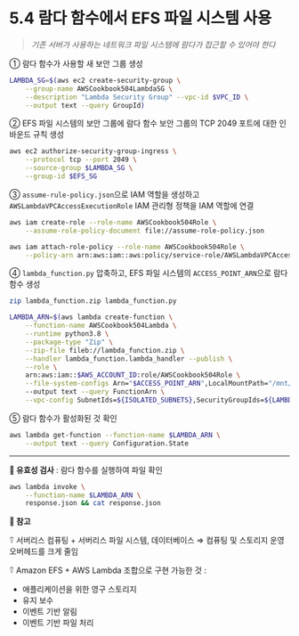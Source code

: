 # 5.4 람다 함수에서 EFS 파일 시스템 사용

> _기존 서버가 사용하는 네트워크 파일 시스템에 람다가 접근할 수 있어야 한다_

① 람다 함수가 사용할 새 보안 그룹 생성

```bash
LAMBDA_SG=$(aws ec2 create-security-group \
	--group-name AWSCookbook504LambdaSG \
	--description "Lambda Security Group" --vpc-id $VPC_ID \
	--output text --query GroupId)
```

② EFS 파일 시스템의 보안 그룹에 람다 함수 보안 그룹의 TCP 2049 포트에 대한 인바운드 규칙 생성

```bash
aws ec2 authorize-security-group-ingress \
	--protocol tcp --port 2049 \
	--source-group $LAMBDA_SG \
	--group-id $EFS_SG
```

③ `assume-rule-policy.json`으로 IAM 역할을 생성하고 `AWSLambdaVPCAccessExecutionRole` IAM 관리형 정책을 IAM 역할에 연결

```bash
aws iam create-role --role-name AWSCookbook504Role \
	--assume-role-policy-document file://assume-role-policy.json

aws iam attach-role-policy --role-name AWSCookbook504Role \
	--policy-arn arn:aws:iam::aws:policy/service-role/AWSLambdaVPCAccessExecutionRole
```

④ `lambda_function.py` 압축하고, EFS 파일 시스템의 `ACCESS_POINT_ARN`으로 람다 함수 생성

```bash
zip lambda_function.zip lambda_function.py

LAMBDA_ARN=$(aws lambda create-function \
	--function-name AWSCookbook504Lambda \
	--runtime python3.8 \
	--package-type "Zip" \
	--zip-file fileb://lambda_function.zip \
	--handler lambda_function.lambda_handler --publish \
	--role \
	arn:aws:iam::$AWS_ACCOUNT_ID:role/AWSCookbook504Role \
	--file-system-configs Arn="$ACCESS_POINT_ARN",LocalMountPath="/mnt/efs"
	--output text --query FunctionArn \
	--vpc-config SubnetIds=${ISOLATED_SUBNETS},SecurityGroupIds=${LAMBDA_SG}
```

⑤ 람다 함수가 활성화된 것 확인

```bash
aws lambda get-function --function-name $LAMBDA_ARN \
	--output text --query Configuration.State
```

---

**🥕 유효성 검사** : 람다 함수를 실행하여 파일 확인

```bash
aws lambda invoke \
	--function-name $LAMBDA_ARN \
	response.json && cat response.json
```

**🥕 참고**

⍢ 서버리스 컴퓨팅 + 서버리스 파일 시스템, 데이터베이스 ⇒ 컴퓨팅 및 스토리지 운영 오버헤드를 크게 줄임

⍢ Amazon EFS + AWS Lambda 조합으로 구현 가능한 것 :

- 애플리케이션을 위한 영구 스토리지
- 유지 보수
- 이벤트 기반 알림
- 이벤트 기반 파일 처리
